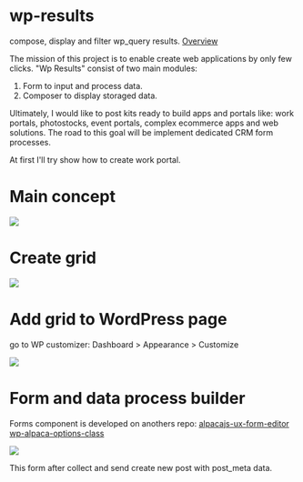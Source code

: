 # wp-results

compose, display and filter wp_query results.
[Overview](https://github.com/dadmor/Results/wiki/OVERVIEW) 


The mission of this project is to enable create web applications by only few clicks. 
"Wp Results" consist of two main modules:

1. Form to input and process data. 
2. Composer to display storaged data.  

Ultimately, I would like to post kits ready to build apps and portals like: work portals, photostocks, event portals, complex ecommerce apps and web solutions. The road to this goal will be implement dedicated CRM form processes.

At first I'll try show how to create work portal.

# Main concept

<img src="https://github.com/dadmor/Results/blob/master/github-assets/wp_result_concept.png">

# Create grid

<img src="https://github.com/dadmor/Results/blob/master/github-assets/screen1.png">

# Add grid to WordPress page

go to WP customizer: Dashboard > Appearance > Customize

<img src="https://github.com/dadmor/Results/blob/master/github-assets/screen2.png">

# Form and data process builder

Forms component is developed on anothers repo:
[alpacajs-ux-form-editor](https://github.com/dadmor/alpacajs-ux-form-editor)
[wp-alpaca-options-class](https://github.com/dadmor/wp-alpaca-options-class)

<img src="https://github.com/dadmor/Results/blob/master/github-assets/executable-form.png">

This form after collect and send create new post with post_meta data.